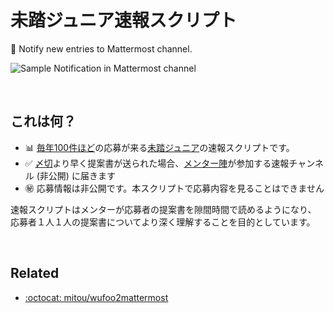 # 未踏ジュニア速報スクリプト
🔔 Notify new entries to Mattermost channel.

![Sample Notification in Mattermost channel](https://github.com/mitou/wufoo2mattermost/blob/main/notification_sample.png?raw=true)

<br>

## これは何？
- :bar_chart: [毎年100件ほど](https://jr.mitou.org/stats)の応募が来る[未踏ジュニア](https://jr.mitou.org/)の速報スクリプトです。
- :white_check_mark: [〆切](https://jr.mitou.org/guideline)より早く提案書が送られた場合、[メンター陣](https://jr.mitou.org/mentors)が参加する速報チャンネル (非公開) に届きます
- :secret: 応募情報は非公開です。本スクリプトで応募内容を見ることはできません

速報スクリプトはメンターが応募者の提案書を隙間時間で読めるようになり、
応募者１人１人の提案書についてより深く理解することを目的としています。

<br>

## Related 
- [:octocat: mitou/wufoo2mattermost](https://github.com/mitou/wufoo2mattermost)
